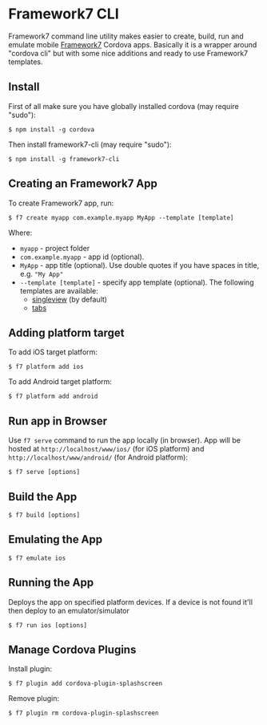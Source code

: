 # Framework7 CLI

Framework7 command line utility makes easier to create, build, run and emulate mobile [Framework7](http://framework7.io) Cordova apps. Basically it is a wrapper around "cordova cli" but with some nice additions and ready to use Framework7 templates.

## Install

First of all make sure you have globally installed cordova (may require "sudo"):
```
$ npm install -g cordova
```

Then install framework7-cli (may require "sudo"):
```
$ npm install -g framework7-cli
```

## Creating an Framework7 App

To create Framework7 app, run:
```
$ f7 create myapp com.example.myapp MyApp --template [template]
```
Where:

* `myapp` - project folder
* `com.example.myapp` - app id (optional). 
* `MyApp` - app title (optional). Use double quotes if you have spaces in title, e.g. `"My App"`
* `--template [template]` - specify app template (optional). The following templates are available:
    * [singleview](https://github.com/nolimits4web/framework7-cli-template-singleview) (by default)
    * [tabs](https://github.com/nolimits4web/framework7-cli-template-tabs)

## Adding platform target

To add iOS target platform:
```
$ f7 platform add ios
```

To add Android target platform:
```
$ f7 platform add android
```

## Run app in Browser

Use `f7 serve` command to run the app locally (in browser). App will be hosted at `http://localhost/www/ios/` (for iOS platform) and `http://localhost/www/android/` (for Android platform):

```
$ f7 serve [options]
```

## Build the App

```
$ f7 build [options]
```

## Emulating the App

```
$ f7 emulate ios
```

## Running the App

Deploys the app on specified platform devices. If a device is not found it'll then deploy to an emulator/simulator

```
$ f7 run ios [options]
```

## Manage Cordova Plugins

Install plugin:
```
$ f7 plugin add cordova-plugin-splashscreen
```

Remove plugin:
```
$ f7 plugin rm cordova-plugin-splashscreen
```